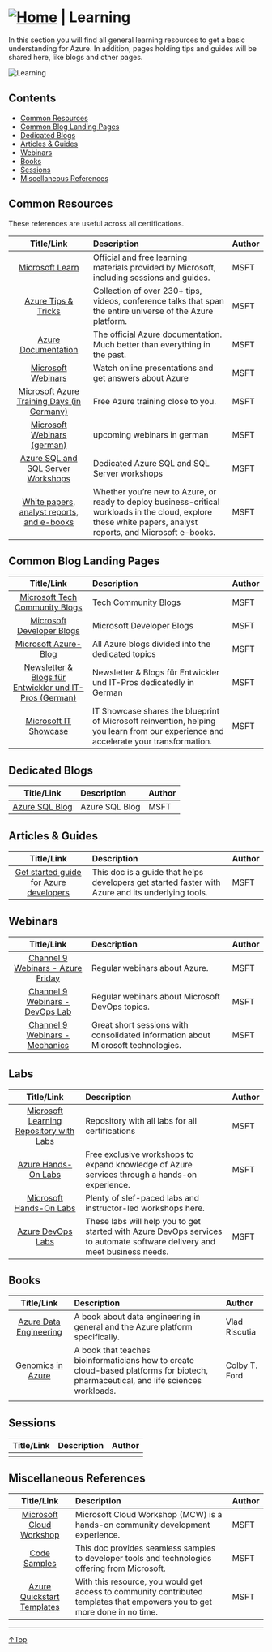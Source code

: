 # [![Home](/img/home.png)](../README.md "Home") | Learning
In this section you will find all general learning resources to get a basic understanding for Azure. 
In addition, pages holding tips and guides will be shared here, like blogs and other pages.

![Learning](/img/learning.png)

## Contents
- [Common Resources](#common-resource)
- [Common Blog Landing Pages](#common-blog-landing-pages)
- [Dedicated Blogs](#dedicated-blogs)
- [Articles & Guides](#articles-&-guides)
- [Webinars](#webinars)
- [Books](#books)
- [Sessions](#sessions)
- [Miscellaneous References](#miscellaneous-references)

## Common Resources

These references are useful across all certifications.

|                                                            Title/Link                                                             | Description                                                                                                                                                   | Author |
| :-------------------------------------------------------------------------------------------------------------------------------: | :------------------------------------------------------------------------------------------------------------------------------------------------------------ | :----- |
|                                    [Microsoft Learn](https://docs.microsoft.com/en-us/learn/)                                     | Official and free learning materials provided by Microsoft, including sessions and guides.                                                                    | MSFT   |
|                              [Azure Tips & Tricks](https://microsoft.github.io/AzureTipsAndTricks/)                               | Collection of over 230+ tips, videos, conference talks that span the entire universe of the Azure platform.                                                   | MSFT   |
|                                  [Azure Documentation](https://docs.microsoft.com/en-us/azure/)                                   | The official Azure documentation. Much better than everything in the past.                                                                                    | MSFT   |
|                        [Microsoft Webinars ](https://azure.microsoft.com/en-us/overview/webinars-search/)                         | Watch online presentations and get answers about Azure                                                                                                        | MSFT   |
| [Microsoft Azure Training Days (in Germany)](https://www.microsoft.com/de-de/techwiese/events/microsoft-azure-training-days.aspx) | Free Azure training close to you.                                                                                                                             | MSFT   |
|                       [Microsoft Webinars (german)](https://www.microsoft.com/de-de/webinare/default.aspx)                        | upcoming webinars in german                                                                                                                                   | MSFT   |
|                          [Azure SQL and SQL Server Workshops](https://microsoft.github.io/sqlworkshops/)                          | Dedicated Azure SQL and SQL Server workshops                                                                                                                  | MSFT   |
|              [White papers, analyst reports, and e-books](https://azure.microsoft.com/en-us/resources/whitepapers/)               | Whether you’re new to Azure, or ready to deploy business-critical workloads in the cloud, explore these white papers, analyst reports, and Microsoft e-books. | MSFT   |

## Common Blog Landing Pages
|                                                         Title/Link                                                          | Description                                                                                                                          | Author |
| :-------------------------------------------------------------------------------------------------------------------------: | :----------------------------------------------------------------------------------------------------------------------------------- | :----- |
|             [Microsoft Tech Community Blogs](https://techcommunity.microsoft.com/t5/custom/page/page-id/Blogs)              | Tech Community Blogs                                                                                                                 | MSFT   |
|                                [Microsoft Developer Blogs](https://devblogs.microsoft.com/)                                 | Microsoft Developer Blogs                                                                                                            | MSFT   |
|                               [Microsoft Azure-Blog](https://azure.microsoft.com/de-de/blog/)                               | All Azure blogs divided into the dedicated topics                                                                                    | MSFT   |
| [Newsletter & Blogs für Entwickler und IT-Pros (German)](https://www.microsoft.com/de-de/techwiese/newsletter/default.aspx) | Newsletter & Blogs für Entwickler und IT-Pros dedicatedly in German                                                                  | MSFT   |
|                             [Microsoft IT Showcase](https://www.microsoft.com/en-us/itshowcase)                             | IT Showcase shares the blueprint of Microsoft reinvention, helping you learn from our experience and accelerate your transformation. | MSFT   |


## Dedicated Blogs
|                                             Title/Link                                              | Description       | Author |
| :-------------------------------------------------------------------------------------------------: | :---------------- | :----- |
| [Azure SQL Blog](https://techcommunity.microsoft.com/t5/azure-sql-database/bg-p/Azure-SQL-Database) | Azure SQL Blog    | MSFT   |

## Articles & Guides 
|                                                       Title/Link                                                        | Description                                                                                       | Author |
| :---------------------------------------------------------------------------------------------------------------------: | :------------------------------------------------------------------------------------------------ | :----- |
| [Get started guide for Azure developers](https://docs.microsoft.com/en-us/azure/guides/developer/azure-developer-guide) | This doc is a guide that helps developers get started faster with Azure and its underlying tools. | MSFT   |

## Webinars
|                                    Title/Link                                     | Description                                                                      | Author |
| :-------------------------------------------------------------------------------: | :------------------------------------------------------------------------------- | :----- |
| [Channel 9 Webinars - Azure Friday](https://channel9.msdn.com/Shows/Azure-Friday) | Regular webinars about Azure.                                                    | MSFT   |
|   [Channel 9 Webinars - DevOps Lab](https://channel9.msdn.com/Shows/DevOps-Lab)   | Regular webinars about Microsoft DevOps topics.                                  | MSFT   |
|    [Channel 9 Webinars - Mechanics](https://channel9.msdn.com/Shows/Mechanics)    | Great short sessions with consolidated information about Microsoft technologies. | MSFT   |

## Labs
|                                   Title/Link                                    | Description                                                                                                               | Author |
| :-----------------------------------------------------------------------------: | :------------------------------------------------------------------------------------------------------------------------ | :----- |
| [Microsoft Learning Repository with Labs](https://github.com/MicrosoftLearning) | Repository with all labs for all certifications                                                                           | MSFT   |
| [Azure Hands-On Labs](https://www.microsoft.com/en-ca/sites/azurehands-onlabs/) | Free exclusive workshops to expand knowledge of Azure services through a hands-on experience.                             | MSFT   |
|        [Microsoft Hands-On Labs](https://www.microsoft.com/handsonlabs/)        | Plenty of slef-paced labs and instructor-led workshops here.                                                              |
|              [Azure DevOps Labs](https://www.azuredevopslabs.com/)              | These labs will help you to get started with Azure DevOps services to automate software delivery and meet business needs. | MSFT   |



## Books
| Title/Link | Description | Author |
| :--------: | :---------- | :----- |
| [Azure Data Engineering](https://www.manning.com/books/azure-data-engineering) | A book about data engineering in general and the Azure platform specifically.                                                    | Vlad Riscutia   |
| [Genomics in Azure](https://www.manning.com/books/genomics-in-azure) | A book that teaches bioinformaticians how to create cloud-based platforms for biotech, pharmaceutical, and life sciences workloads.                                                    | Colby T. Ford   |
|            |             |        |

## Sessions
| Title/Link | Description | Author |
| :--------: | :---------- | :----- |
|            |             |        |

## Miscellaneous References
|                                      Title/Link                                      | Description                                                                                                                | Author |
| :----------------------------------------------------------------------------------: | :------------------------------------------------------------------------------------------------------------------------- | :----- |
|           [Microsoft Cloud Workshop](https://microsoftcloudworkshop.com/)            | Microsoft Cloud Workshop (MCW) is a hands-on community development experience.                                             | MSFT   |
|   [Code Samples](https://docs.microsoft.com/en-us/samples/browse/?products=azure)    | This doc provides seamless samples to developer tools and technologies offering from Microsoft.                            | MSFT   |
| [Azure Quickstart Templates](https://azure.microsoft.com/en-us/resources/templates/) | With this resource, you would get access to community contributed templates that empowers you to get more done in no time. | MSFT   |



___
 <a href="#top" title="Back to the top.">↑Top</a>

